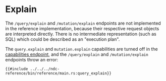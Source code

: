 # Explain

The `/query/explain` and `/mutation/explain` endpoints are not implemented in the reference implementation, because their respective request objects are interpreted directly. There is no intermediate representation (such as SQL) which could be described as an "execution plan".

The `query.explain` and `mutation.explain` capabilities are turned off in the [capabilities endpoint](./capabilities.md),
and the `/query/explain` and `/mutation/explain` endpoints throw an error:

```rust,no_run,noplayground
{{#include ../../../ndc-reference/bin/reference/main.rs:query_explain}}
```
